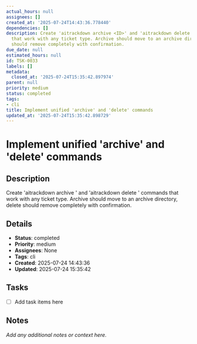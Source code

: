 ```yaml
---
actual_hours: null
assignees: []
created_at: '2025-07-24T14:43:36.778440'
dependencies: []
description: Create 'aitrackdown archive <ID>' and 'aitrackdown delete <ID>' commands
  that work with any ticket type. Archive should move to an archive directory, delete
  should remove completely with confirmation.
due_date: null
estimated_hours: null
id: TSK-0033
labels: []
metadata:
  closed_at: '2025-07-24T15:35:42.897974'
parent: null
priority: medium
status: completed
tags:
- cli
title: Implement unified 'archive' and 'delete' commands
updated_at: '2025-07-24T15:35:42.898729'
---
```


# Implement unified 'archive' and 'delete' commands

## Description
Create 'aitrackdown archive <ID>' and 'aitrackdown delete <ID>' commands that work with any ticket type. Archive should move to an archive directory, delete should remove completely with confirmation.

## Details
- **Status**: completed
- **Priority**: medium
- **Assignees**: None
- **Tags**: cli
- **Created**: 2025-07-24 14:43:36
- **Updated**: 2025-07-24 15:35:42

## Tasks
- [ ] Add task items here

## Notes
_Add any additional notes or context here._
